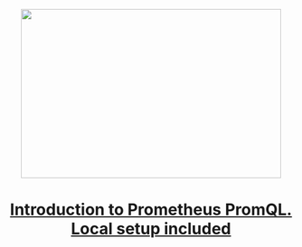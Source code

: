 
<p align="center">
  <img width="460" height="300" src="https://miro.medium.com/v2/resize:fit:786/format:webp/1*TPGwYVu3rmCIGc_AYjNvxw.png">
</p>

<h1 align="center"><a href="https://medium.com/gitconnected/introduction-to-prometheus-promql-local-setup-included-28f1da9cc2f8">Introduction to Prometheus PromQL. Local setup included
</a></h1>
